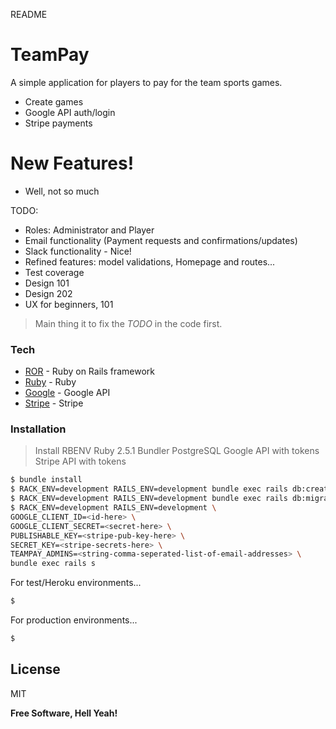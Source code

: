 README

# TeamPay


A simple application for players to pay for the team sports games.

  - Create games
  - Google API auth/login
  - Stripe payments

# New Features!

  - Well, not so much


TODO:
  - Roles: Administrator and Player
  - Email functionality (Payment requests and confirmations/updates)
  - Slack functionality - Nice!
  - Refined features: model validations, Homepage and routes...
  - Test coverage
  - Design 101
  - Design 202
  - UX for beginners, 101

> Main thing it to fix the *TODO* in the code first.


### Tech

* [ROR] - Ruby on Rails framework
* [Ruby] - Ruby
* [Google] - Google API
* [Stripe] - Stripe

### Installation

> Install RBENV
> Ruby 2.5.1
> Bundler
> PostgreSQL
> Google API with tokens
> Stripe API with tokens

```sh
$ bundle install
$ RACK_ENV=development RAILS_ENV=development bundle exec rails db:create
$ RACK_ENV=development RAILS_ENV=development bundle exec rails db:migrate
$ RACK_ENV=development RAILS_ENV=development \
GOOGLE_CLIENT_ID=<id-here> \
GOOGLE_CLIENT_SECRET=<secret-here> \
PUBLISHABLE_KEY=<stripe-pub-key-here> \
SECRET_KEY=<stripe-secrets-here> \
TEAMPAY_ADMINS=<string-comma-seperated-list-of-email-addresses> \
bundle exec rails s
```

For test/Heroku environments...

```sh
$ 
```

For production environments...

```sh
$ 
```

License
----

MIT


**Free Software, Hell Yeah!**

[//]: # (These are reference links used in the body of this note and get stripped out when the markdown processor does its job. There is no need to format nicely because it shouldn't be seen. Thanks SO - http://stackoverflow.com/questions/4823468/store-comments-in-markdown-syntax)


   [ruby]: https://www.ruby-lang.org/en/
   [ror]: https://rubyonrails.org/
   [google]: https://console.developers.google.com/
   [stripe]: https://stripe.com/nz

